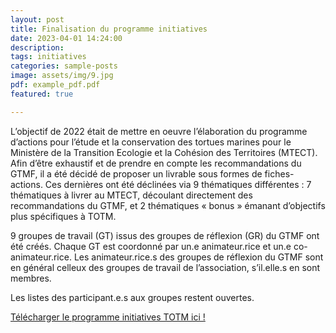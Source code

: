 ```yaml
---
layout: post
title: Finalisation du programme initiatives
date: 2023-04-01 14:24:00
description: 
tags: initiatives
categories: sample-posts
image: assets/img/9.jpg
pdf: example_pdf.pdf
featured: true

---
```



L’objectif de 2022 était de mettre en oeuvre l’élaboration du programme d’actions pour l’étude et la conservation des tortues marines pour le Ministère de la Transition Ecologie et la Cohésion des Territoires (MTECT). Afin d’être exhaustif et de prendre en compte les recommandations du GTMF, il a été décidé de proposer un livrable sous formes de fiches-actions. Ces dernières ont été  déclinées via 9 thématiques différentes : 7 thématiques à livrer au MTECT, découlant directement des recommandations du GTMF, et 2 thématiques « bonus » émanant d’objectifs plus spécifiques à TOTM.

9 groupes de travail (GT) issus des groupes de réflexion (GR) du GTMF ont été créés. Chaque GT est coordonné par un.e animateur.rice et un.e co-animateur.rice. Les animateur.rice.s des groupes de réflexion du GTMF sont en général celleux des groupes de travail de l’association, s’il.elle.s en sont membres.

Les listes des participant.e.s aux groupes restent ouvertes.

<a href="{{ 'assets/pdf/example_pdf.pdf' | relative_url }}">Télécharger le programme initiatives TOTM ici !</a>






